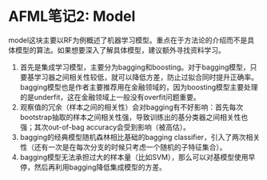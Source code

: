 # AFML笔记2: Model

model这块主要以RF为例概述了机器学习模型。重点在于方法论的介绍而不是具体模型的算法。如果想要深入了解具体模型，建议额外寻找资料学习。

1. 首先是集成学习模型，主要分为bagging和boosting。对于bagging模型，只要基学习器之间相关性较低，就可以降低方差，防止过拟合同时提升正确率。bagging模型也是作者主要推荐用在金融领域的，因为boosting模型主要处理的是underfit，这在金融领域上一般没有overfit问题重要。
2. 观察值的冗余（样本之间的相关性）会对bagging有不好影响：首先每次bootstrap抽取的样本之间相关性强，导致训练出的基分类器之间相关性也强；其次out-of-bag accuracy会受到影响（被高估）。
3. bagging的经典模型随机森林相比基础的bagging classifier，引入了两次相关性（还有一次是在每次分支的时候只考虑一个随机的子特征集合）。
4. bagging模型无法承担过大的样本量（比如SVM），那么可以对基模型使用早停，然后再利用bagging降低集成模型的方差。



